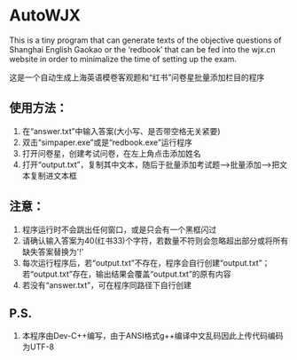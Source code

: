 # AutoWJX
This is a tiny program that can generate texts of the objective questions of Shanghai English Gaokao or the ‘redbook’ that can be fed into the wjx.cn website in order to minimalize the time of setting up the exam. 

这是一个自动生成上海英语模卷客观题和“红书”问卷星批量添加栏目的程序

## 使用方法：
1. 在“answer.txt”中输入答案(大小写、是否带空格无关紧要)
2. 双击“simpaper.exe”或是“redbook.exe”运行程序
3. 打开问卷星，创建考试问卷，在左上角点击添加姓名
4. 打开“output.txt”，复制其中文本，随后于批量添加考试题-->批量添加-->把文本复制进文本框

## 注意：
1. 程序运行时不会跳出任何窗口，或是只会有一个黑框闪过
2. 请确认输入答案为40(红书33)个字符，若数量不符则会忽略超出部分或将所有缺失答案替换为'!'
3. 每次运行程序后，若“output.txt”不存在，程序会自行创建“output.txt”；若“output.txt”存在，输出结果会覆盖“output.txt”的原有内容
4. 若没有“answer.txt”，可在程序同路径下自行创建

## P.S.
1. 本程序由Dev-C++编写，由于ANSI格式g++编译中文乱码因此上传代码编码为UTF-8
